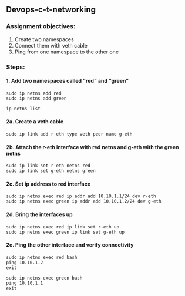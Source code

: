 ## Devops-c-t-networking

### Assignment objectives: 
1. Create two namespaces
2. Connect them with veth cable
3. Ping from one namespace to the other one

### Steps: 
#### 1. Add two namespaces called "red" and "green"
```
sudo ip netns add red
sudo ip netns add green

ip netns list
```
#### 2a. Create a veth cable
```
sudo ip link add r-eth type veth peer name g-eth
```
#### 2b. Attach the r-eth interface with red netns and g-eth with the green netns
```
sudo ip link set r-eth netns red
sudo ip link set g-eth netns green
```
#### 2c. Set ip address to red interface
```
sudo ip netns exec red ip addr add 10.10.1.1/24 dev r-eth
sudo ip netns exec green ip addr add 10.10.1.2/24 dev g-eth 
```
#### 2d. Bring the interfaces up
```
sudo ip netns exec red ip link set r-eth up
sudo ip netns exec green ip link set g-eth up
```
#### 2e. Ping the other interface and verify connectivity
```
sudo ip netns exec red bash 
ping 10.10.1.2
exit

sudo ip netns exec green bash 
ping 10.10.1.1
exit
```

